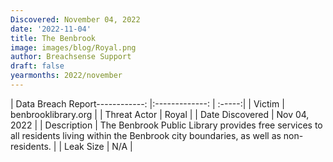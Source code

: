 ```yaml
---
Discovered: November 04, 2022
date: '2022-11-04'
title: The Benbrook
image: images/blog/Royal.png
author: Breachsense Support
draft: false
yearmonths: 2022/november
---
```


| Data Breach Report------------:     |:-------------:    | :-----:|
| Victim      | benbrooklibrary.org      | 
| Threat Actor      | Royal      | 
| Date Discovered      | Nov 04, 2022      | 
| Description      | The Benbrook Public Library provides free services to all residents living within the Benbrook city boundaries, as well as non-residents.      | 
| Leak Size      | N/A      | 

